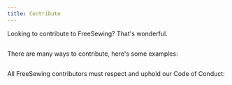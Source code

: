```yaml
---
title: Contribute
---
```


Looking to contribute to FreeSewing? That's wonderful.

## <DocsLink slug="howtos/ways-to-contribute" />

There are many ways to contribute, here's some examples:

<ReadMore root='howtos/ways-to-contribute' />

## <DocsLink slug="guides/code-of-conduct" />

All FreeSewing contributors must respect and uphold our Code of Conduct:

<ReadMore root='guides/code-of-conduct' />

